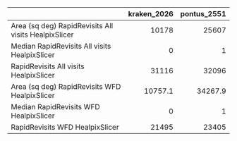 |                                                      |   kraken_2026 |   pontus_2551 |
|:-----------------------------------------------------|--------------:|--------------:|
| Area (sq deg) RapidRevisits All visits HealpixSlicer |       10178   |       25607   |
| Median RapidRevisits All visits HealpixSlicer        |           0   |           1   |
| RapidRevisits All visits HealpixSlicer               |       31116   |       32096   |
| Area (sq deg) RapidRevisits WFD HealpixSlicer        |       10757.1 |       34267.9 |
| Median RapidRevisits WFD HealpixSlicer               |           0   |           1   |
| RapidRevisits WFD HealpixSlicer                      |       21495   |       23405   |
